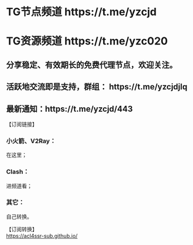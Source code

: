 </br>
<h1 strong>TG节点频道 https://t.me/yzcjd </h1>
<h1 strong>TG资源频道 https://t.me/yzc020 </h1>

<h2 strong>分享稳定、有效期长的免费代理节点，欢迎关注。</h2>
<h2 strong>活跃地交流即是支持，群组： https://t.me/yzcjdjlq </h2>

<h2 strong>最新通知：https://t.me/yzcjd/443 </h2>

【订阅链接】<br>
<h3 font-weight:bold>小火箭、V2Ray：</h3>在这里；<br>
<h3 font-weight:bold>Clash：</h3>进频道看；<br>
<h3 font-weight:bold>其它：</h3>自己转换。<br>

【订阅转换】 <br>
https://acl4ssr-sub.github.io/
